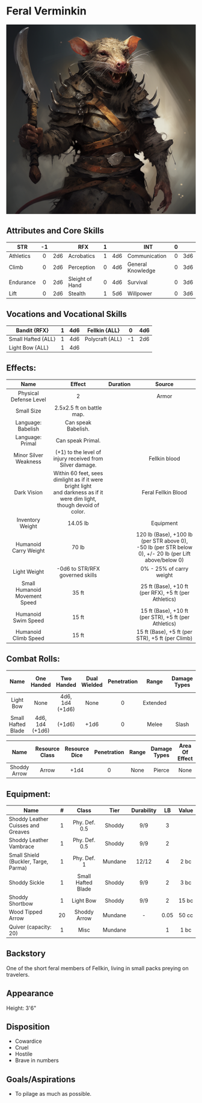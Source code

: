 # Feral Verminkin

![alt_text](FeralVerminkin.png)

## Attributes and Core Skills

| STR       | -1 |    | RFX             | 1 |    | INT               | 0 |    |
| --------- | :-: | :-: | --------------- | :-: | :-: | ----------------- | :-: | :-: |
| Athletics | 0 | 2d6 | Acrobatics      | 1 | 4d6 | Communication     | 0 | 3d6 |
| Climb     | 0 | 2d6 | Perception      | 0 | 4d6 | General Knowledge | 0 | 3d6 |
| Endurance | 0 | 2d6 | Sleight of Hand | 0 | 4d6 | Survival          | 0 | 3d6 |
| Lift      | 0 | 2d6 | Stealth         | 1 | 5d6 | Willpower         | 0 | 3d6 |

## Vocations and Vocational Skills

| Bandit {RFX}        | 1 | 4d6 | Fellkin {ALL}   | 0  | 4d6 |
| ------------------- | :-: | :-: | --------------- | -- | --- |
| Small Hafted {ALL} | 1 | 4d6 | Polycraft {ALL} | -1 | 2d6 |
| Light Bow {ALL}     | 1 | 4d6 |                 |    |     |

## Effects:

|             Name             |                                                           Effect                                                           | Duration |                                                    Source                                                    |
| :---------------------------: | :-------------------------------------------------------------------------------------------------------------------------: | :------: | :----------------------------------------------------------------------------------------------------------: |
|    Physical Defense Level    |                                                              2                                                              |          |                                                    Armor                                                    |
|          Small Size          |                                                  2.5x2.5 ft on battle map.                                                  |          |                                                                                                              |
|      Language: Babelish      |                                                     Can speak Babelish.                                                     |          |                                                                                                              |
|       Language: Primal       |                                                      Can speak Primal.                                                      |          |                                                                                                              |
|     Minor Silver Weakness     |                                  (+1) to the level of injury received from Silver damage.                                  |          |                                                Fellkin blood                                                |
|          Dark Vision          | Within 60 feet, sees dimlight as if it were bright light<br />and darkness as if it were dim light, though devoid of color. |          |                                             Feral Fellkin Blood                                             |
|       Inventory Weight       |                                                          14.05 lb                                                          |          |                                                  Equipment                                                  |
|     Humanoid Carry Weight     |                                                            70 lb                                                            |          | 120 lb (Base), +100 lb (per STR above 0),<br />-50 lb (per STR below 0), +/- 20 lb (per Lift above/below 0) |
|         Light Weight         |                                               -0d6 to STR/RFX governed skills                                               |          |                                           0% - 25% of carry weight                                           |
| Small Humanoid Movement Speed |                                                            35 ft                                                            |          |                            25 ft (Base), +10 ft (per RFX), +5 ft (per Athletics)                            |
|      Humanoid Swim Speed      |                                                            15 ft                                                            |          |                            15 ft (Base), +10 ft (per STR), +5 ft (per Athletics)                            |
|     Humanoid Climb Speed     |                                                            15 ft                                                            |          |                               15 ft (Base), +5 ft (per STR), +5 ft (per Climb)                               |

## Combat Rolls:

|        Name        |   One<br />Handed   |   Two<br />Handed   | Dual<br />Wielded | Penetration |  Range  | Damage<br />Types | Engageable<br />Opponents | Area Of<br />Effect | Resource<br />Class |
| :----------------: | :------------------: | :------------------: | :---------------: | :---------: | :------: | :---------------: | :-----------------------: | :-----------------: | :-----------------: |
|     Light Bow     |         None         | 4d6, 1d4<br />(+1d6) |       None       |      0      | Extended |                  |           Quick           |        None        |        Arrow        |
| Small Hafted Blade | 4d6, 1d4<br />(+1d6) |        (+1d6)        |       +1d6       |      0      |  Melee  |       Slash       |           Rapid           |        None        |        None        |

|     Name     | Resource<br />Class | Resource<br />Dice | Penetration | Range | Damage<br />Types | Area Of<br />Effect |
| :----------: | :-----------------: | :----------------: | :---------: | :---: | :---------------: | :-----------------: |
| Shoddy Arrow |        Arrow        |        +1d4        |      0      | None |      Pierce      |        None        |

## Equipment:

| Name                                 | # |       Class       |  Tier  | Durability |  LB  | Value |
| ------------------------------------ | :-: | :----------------: | :-----: | :--------: | :--: | :---: |
| Shoddy Leather Cuisses and Greaves   | 1 |   Phy. Def. 0.5   | Shoddy |    9/9    |  3  |      |
| Shoddy Leather Vambrace              | 1 |   Phy. Def. 0.5   | Shoddy |    9/9    |  2  |      |
| Small Shield (Buckler, Targe, Parma) | 1 |    Phy. Def. 1    | Mundane |   12/12   |  4  | 2 bc |
| Shoddy Sickle                        | 1 | Small Hafted Blade | Shoddy |    9/9    |  2  | 3 bc |
| Shoddy Shortbow                      | 1 |     Light Bow     | Shoddy |    9/9    |  2  | 15 bc |
| Wood Tipped Arrow                    | 20 |    Shoddy Arrow    | Mundane |     -     | 0.05 | 50 cc |
| Quiver (capacity: 20)                | 1 |        Misc        | Mundane |            |  1  | 1 bc |

## Backstory

One of the short feral members of Fellkin, living in small packs preying on travelers.

## Appearance

Height: 3'6"

## Disposition

- Cowardice
- Cruel
- Hostile
- Brave in numbers

## Goals/Aspirations

- To pilage as much as possible.
